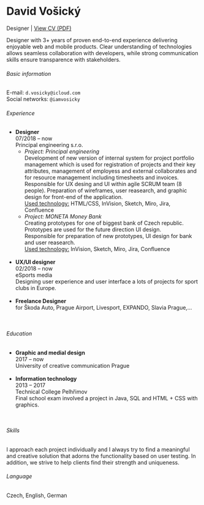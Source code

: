 # David Vošický
Designer |
[View CV (PDF)](cv-2020-davidvosicky.pdf)<br>

Designer with 3+ years of proven end-to-end experience delivering enjoyable web and mobile products. Clear understanding of technologies allows seamless collaboration with developers, while strong communication skills ensure transparence with stakeholders.

###### Basic information
E-mail: `d.vosicky@icloud.com` <br>
Social networks: `@iamvosicky`
<br>

###### Experience
- **Designer** <br>
  07/2018 – now <br>
  Principal engineering s.r.o.<br>
  - *Project: Principal engineering* <br>
  Development of new version of internal system for project portfolio management which is used for registration of projects and their key attributes, management of employess and external collaborates and for resource management including timesheets and invoices.<br>
Responsible for UX desing and UI within agile SCRUM team (8 people). Preparation of wireframes, user reasearch, and graphic design for front-end of the application.<br>
<u>Used technology:</u> HTML/CSS, InVision, Sketch, Miro, Jira, Confluence<br>
  - *Project: MONETA Money Bank* <br>
 Creating prototypes for one of biggest bank of Czech republic. Prototypes are used for the future direction UI design.<br> 
Responsible for preparation of new prototypes, UI design for bank and user reasearch.<br>
<u>Used technology:</u> InVision, Sketch, Miro, Jira, Confluence<br><br>
- **UX/UI designer** <br>
  02/2018 – now <br>
  eSports media<br>
  Designing user experience and user interface a lots of projects for sport clubs in Europe.<br><br>
- **Freelance Designer** <br>
  for Škoda Auto, Prague Airport, Livesport, EXPANDO, Slavia Prague,…
<br>

###### Education
- **Graphic and medial design** <br>
  2017 – now <br>
  University of creative communication Prague<br><br>
- **Information technology** <br>
  2013 – 2017 <br>
  Technical College Pelhřimov<br>
  Final school exam involved a project in Java, SQL and HTML + CSS with graphics.<br>
<br>

###### Skills  
I approach each project individually and I always try to find a meaningful and creative solution that adorns the functionality based on user testing. In addition, we strive to help clients find their strength and uniqueness.
<br>

###### Language  
Czech, English, German
